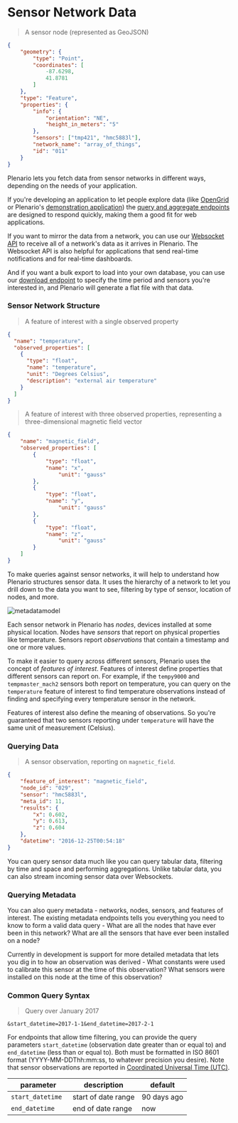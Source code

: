 # Sensor Network Data

> A sensor node (represented as GeoJSON)

```json
{
    "geometry": {
        "type": "Point",
        "coordinates": [
            -87.6298,
            41.8781
        ]
    },
    "type": "Feature",
    "properties": {
        "info": {
			"orientation": "NE",
			"height_in_meters": "5"
		},
        "sensors": ["tmp421", "hmc5883l"],
        "network_name": "array_of_things",
        "id": "011"
    }
}
```

Plenario lets you fetch data from sensor networks in different ways, depending on the needs of your application.

If you're developing an application to let people explore data
(like [OpenGrid](https://chicago.opengrid.io/opengrid/)
or Plenario's [demonstration application](http://ember-dev.s3-website-us-east-1.amazonaws.com/sensors))
the [query and aggregate endpoints](#http-data-queries)
are designed to respond quickly, making them a good fit for web applications.

If you want to mirror the data from a network,
you can use our [Websocket API](#streaming-data-queries) to receive all of a network's data as it arrives in Plenario.
The Websocket API is also helpful for applications that send real-time notifications
and for real-time dashboards.

And if you want a bulk export to load into your own database,
you can use our [download endpoint](#bulk-data-export)
to specify the time period and sensors you're interested in,
and Plenario will generate a flat file with that data.

### Sensor Network Structure

> A feature of interest with a single observed property

```json
{
  "name": "temperature",
  "observed_properties": [
	{
	  "type": "float",
	  "name": "temperature",
	  "unit": "Degrees Celsius",
	  "description": "external air temperature"
	}
  ]
}
```

> A feature of interest with three observed properties, representing a three-dimensional magnetic field vector

```json
{
	"name": "magnetic_field",
	"observed_properties": [
	    {
	        "type": "float",
	        "name": "x",
			    "unit": "gauss"
	    },
	    {
	        "type": "float",
	        "name": "y",
			    "unit": "gauss"
	    },
	    {
	        "type": "float",
	        "name": "z",
			    "unit": "gauss"
	    }
	]
}
```

To make queries against sensor networks,
it will help to understand how Plenario structures sensor data.
It uses the hierarchy of a network to let you drill down to the data you want to see,
filtering by type of sensor, location of nodes, and more.

![metadatamodel](images/sensor-overview.svg)

Each sensor network in Plenario has _nodes_, devices installed at some physical location.
Nodes have _sensors_ that report on physical properties like temperature.
Sensors report _observations_ that contain a timestamp and one or more values.

To make it easier to query across different sensors,
Plenario uses the concept of _features of interest_.
Features of interest define properties that different sensors can report on.
For example, if the `tempy9000` and `tempmaster_mach2` sensors both report on temperature,
you can query on the `temperature` feature of interest to find temperature observations
instead of finding and specifying every temperature sensor in the network.

Features of interest also define the meaning of observations.
So you're guaranteed that two sensors reporting under `temperature`
will have the same unit of measurement (Celsius).

### Querying Data

> A sensor observation, reporting on `magnetic_field`.

```json
{
	"feature_of_interest": "magnetic_field",
	"node_id": "029",
	"sensor": "hmc5883l",
	"meta_id": 11,
	"results": {
		"x": 0.602,
		"y": 0.613,
		"z": 0.604
	},
	"datetime": "2016-12-25T00:54:18"
}
```

You can query sensor data much like you can query tabular data,
filtering by time and space and performing aggregations.
Unlike tabular data, you can also stream incoming sensor data over Websockets.

### Querying Metadata

You can also query metadata - networks, nodes, sensors, and features of interest.
The existing metadata endpoints tells you everything you need to know to form a valid data query -
What are all the nodes that have ever been in this network?
What are all the sensors that have ever been installed on a node?

Currently in development is support for more detailed metadata
that lets you dig in to how an observation was derived -
What constants were used to calibrate this sensor at the time of this observation?
What sensors were installed on this node at the time of this observation?

### Common Query Syntax

> Query over January 2017

```
&start_datetime=2017-1-1&end_datetime=2017-2-1
```

For endpoints that allow time filtering, you can provide the query parameters `start_datetime` (observation date greater than or equal to) and `end_datetime` (less than or equal to). Both must be formatted in ISO 8601 format (YYYY-MM-DDThh:mm:ss, to whatever precision you desire).
Note that sensor observations are reported in
[Coordinated Universal Time (UTC)](https://en.wikipedia.org/wiki/Coordinated_Universal_Time).

|parameter|description|default
|---|---|---|
|`start_datetime `|start of date range|90 days ago|
|`end_datetime `|end of date range|now|
